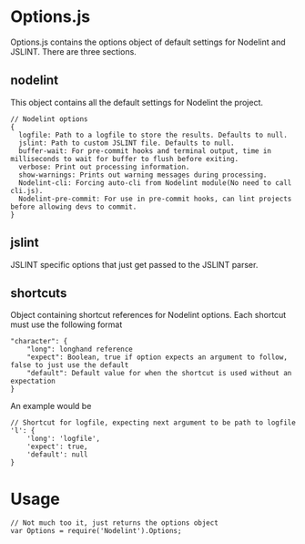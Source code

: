 Options.js
==========

Options.js contains the options object of default settings for Nodelint and JSLINT. There are three sections.



nodelint
--------

This object contains all the default settings for Nodelint the project.

	// Nodelint options
	{
	  logfile: Path to a logfile to store the results. Defaults to null.
	  jslint: Path to custom JSLINT file. Defaults to null.
	  buffer-wait: For pre-commit hooks and terminal output, time in milliseconds to wait for buffer to flush before exiting.
	  verbose: Print out processing information.
	  show-warnings: Prints out warning messages during processing.
	  Nodelint-cli: Forcing auto-cli from Nodelint module(No need to call cli.js).
	  Nodelint-pre-commit: For use in pre-commit hooks, can lint projects before allowing devs to commit.
	}


jslint
------

JSLINT specific options that just get passed to the JSLINT parser.



shortcuts
----------

Object containing shortcut references for Nodelint options. Each shortcut must use the following format

	"character": {
		"long": longhand reference
		"expect": Boolean, true if option expects an argument to follow, false to just use the default
		"default": Default value for when the shortcut is used without an expectation
	}

An example would be

	// Shortcut for logfile, expecting next argument to be path to logfile
	'l': {
		'long': 'logfile',
		'expect': true,
		'default': null
	}



Usage
=====

	// Not much too it, just returns the options object
	var Options = require('Nodelint').Options;
